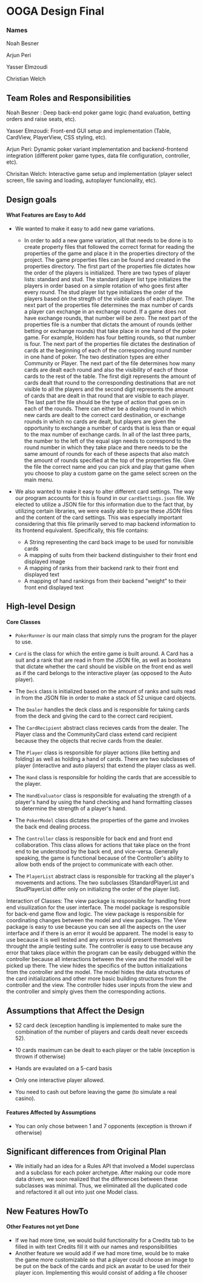 # OOGA Design Final
### Names 
Noah Besner

Arjun Peri

Yasser Elmzoudi

Christian Welch

## Team Roles and Responsibilities

Noah Besner : Deep back-end poker game logic (hand evaluation, betting orders and raise seats, etc).

Yasser Elmzoudi: Front-end GUI setup and implementation (Table, CardView, PlayerView, CSS styling, etc).

Arjun Peri: Dynamic poker variant implementation and backend-frontend integration (different poker game types, data file configuration, controller, etc).

Chrisitan Welch: Interactive game setup and implementation (player select screen, file saving and loading, autoplayer funcionality, etc).


## Design goals

#### What Features are Easy to Add
* We wanted to make it easy to add new game variations.
    - In order to add a new game variation, all that needs to be done is to create property files that followed the correct format for reading the properties of the game and place it in the properties directory of the project. 
 The game properties files can be found and created in the properties directory.
  The first part of the properties file dictates how the order of the players is initialized. There are two types of player lists: standard and stud. The standard player list type initializes the players in order based on a simple rotation of who goes first after every round. The stud player list type initializes the order of the players based on the stregth of the visible cards of each player. The next part of the properties file determines the max number of cards a player can exchange in an exchange round. If a game does not have exchange rounds, that number will be zero. The next part of the properties file is a number that dictats the amount of rounds (either betting or exchange rounds) that take place in one hand of the poker game. For example, Holdem has four betting rounds, so that number is four. The next part of the properties file dictates the destination of cards at the beginning of each of the corresponding round number in one hand of poker. The two destination types are either Community or Player. The next part of the file determines how many cards are dealt each round and also the visibility of each of those cards to the rest of the table. The first digit represents the amount of cards dealt that round to the corresponding destinations that are not visible to all the players and the second digit represents the amount of cards that are dealt in that round that are visible to each player. The last part the file should be the type of action that goes on in each of the rounds. There can either be a dealing round in which new cards are dealt to the correct card destination, or exchange rounds in which no cards are dealt, but players are given the opportunity to exchange a number of cards that is less than or equal to the max number of exchange cards. In all of the last three parts, the number to the left of the equal sign needs to correspond to the round number in which they take place and there needs to be the same amount of rounds for each of these aspects that also match the amount of rounds specified at the top of the properties file. Give the file the correct name and you can pick and play that game when you choose to play a custom game on the game select screen on the main menu.


* We also wanted to make it easy to alter different card settings. The way our program accounts for this is found in our `cardSettings.json` file. We elected to utilize a JSON file for this information due to the fact that, by utilizing certain libraries, we were easily able to parse these JSON files and the content of the card settings. This was especially important considering that this file primarily served to map backend information to its frontend equivalent. Specifically, this file contains:
     - A String representing the card back image to be used for nonvisible cards
     - A mapping of suits from their backend distinguisher to their front end displayed image  
     - A mapping of ranks from their backend rank to their front end displayed text
     - A mapping of hand rankings from their backend "weight" to their front end displayed text 


## High-level Design

#### Core Classes

* `PokerRunner` is our main class that simply runs the program for the player to use.

* `Card` is the class for which the entire game is built around. A Card has a suit and a rank that are read in from the JSON file, as well as booleans that dictate whether the card should be visibile on the front end as well as if the card belongs to the interactive player (as opposed to the Auto player).

* The `Deck` class is initialized based on the amount of ranks and suits read in from the JSON file in order to make a stack of 52 unique card objects.

* The `Dealer` handles the deck class and is responsible for taking cards from the deck and giving the card to the correct card recipient.

* The `CardRecipient` abstract class recieves cards from the dealer. The Player class and the CommunityCard class extend card recipient because they the objects that recive cards from the dealer.

* The `Player` class is responsible for player actions (like betting and folding) as well as holding a hand of cards. There are two subclasses of player (interactive and auto players) that extend the player class as well.

* The `Hand` class is responsible for holding the cards that are accessible to the player.

* The `HandEvaluator` class is responsible for evaluating the strength of a player's hand by using the hand checking and hand formatting classes to determine the strength of a player's hand.

* The `PokerModel` class dictates the properties of the game and invokes the back end dealing process.

* The `Controller` class is responsible for back end and front end collaboration. This class allows for actions that take place on the front end to be understood by the back end, and vice-versa. Generally speaking, the game is functional because of the Controller's ability to allow both ends of the project to communicate with each other.

* The `PlayerList` abstract class is responsible for tracking all the player's movements and actions. The two subclasses (StandardPlayerList and StudPlayerList differ only on initializng the order of the player list).

Interaction of Classes: 
The view package is responsible for handling front end visuilization for the user interface. The model package is responsible for back-end game flow and logic. The view package is responsible for coordinating changes between the model and view packages. The View package is easy to use because you can see all the aspects on the user interface and if there is an error it would be apparent. The model is easy to use because it is well tested and any errors would present themselves throught the ample testing suite. The controller is easy to use because any error that takes place within the program can be easily debugged within the controller because all interactions between the view and the model will be picked up there. The view hides the specifics of the button initializations from the controller and the model. The model hides the data structures of the card initializations and other more basic building structures from the controller and the view. The controller hides user inputs from the view and the controller and simply gives them the corresponding actions.

## Assumptions that Affect the Design
  
  
*  52 card deck (exception handling is implemented to make sure the combination of the number of players and cards dealt never exceeds 52).
  
  
*  10 cards maximum can be dealt to each player or the table (exception is thrown if otherwise)
  
 
*  Hands are evaulated on a 5-card basis
  
*  Only one interactive player allowed.
  
 * You need to cash out before leaving the game (to simulate a real casino).
#### Features Affected by Assumptions

* You can only chose between 1 and 7 opponents (exception is thrown if otherwise)


## Significant differences from Original Plan


* We initially had an idea for a Rules API that involved a Model superclass and a
subclass for each poker archetype. After making our code more data driven, we soon
realized that the differences between these subclasses was minimal. Thus, 
we eliminated all the duplicated code and refactored it all out into just one 
Model class. 

## New Features HowTo

#### Other Features not yet Done
* If we had more time, we would build functionality for a Credits tab to be filled in with text Credits fill it with our names and responsibilities
* Another feature we would add if we had more time, would be to make the game more customizable so that a player could choose an image to be put on the back of the cards and pick an avatar to be used for their player icon. Implementing this would consist of adding a file chooser

